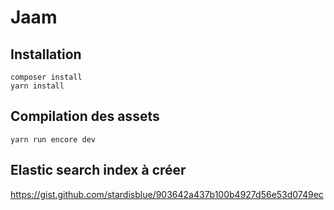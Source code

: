 Jaam
=======

## Installation

```
composer install
yarn install
```

## Compilation des assets

```
yarn run encore dev
```

## Elastic search index à créer 

https://gist.github.com/stardisblue/903642a437b100b4927d56e53d0749ec